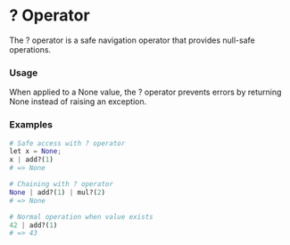 # ? Operator

The ? operator is a safe navigation operator that provides null-safe operations.

### Usage

When applied to a None value, the ? operator prevents errors by returning None instead of raising an exception.

### Examples

```python
# Safe access with ? operator
let x = None;
x | add?(1)
# => None

# Chaining with ? operator
None | add?(1) | mul?(2)
# => None

# Normal operation when value exists
42 | add?(1)
# => 43
```
